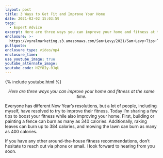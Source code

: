 ```yaml
---
layout: post
title: 3 Ways to Get Fit and Improve Your Home
date: 2021-02-02 15:03:59
tags:
  - Expert Advice
excerpt: Here are three ways you can improve your home and fitness at the same time.
enclosure: >-
  https://vyralmarketing.s3.amazonaws.com/Sam+Levy/2021/Sam+Levy+Tips+To+Improve+Your+Fitness+3.mp4
pullquote:
enclosure_type: video/mp4
enclosure_time:
use_youtube_image: true
youtube_alternate_image:
youtube_code: HZY8Iy-0JqU
---
```


{% include youtube.html %}

<p style="text-align: center;"><em>Here are three ways you can improve your home and fitness at the same time.</em></p>

Everyone has different New Year’s resolutions, but a lot of people, including myself, have resolved to try to improve their fitness. Today I’m sharing a few tips to boost your fitness while also improving your home. First, building or painting a fence can burn as many as 340 calories. Additionally, raking leaves can burn up to 384 calories, and mowing the lawn can burn as many as 400 calories.

If you have any other around-the-house fitness recommendations, don’t hesitate to reach out via phone or email. I look forward to hearing from you soon.
